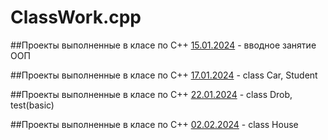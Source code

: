 # ClassWork.cpp
##Проекты выполненные в класе по С++
[15.01.2024](15.01.2024) - вводное занятие ООП

##Проекты выполненные в класе по С++
[17.01.2024](17.01.2024) - class Car, Student

##Проекты выполненные в класе по С++
[22.01.2024](22.01.2024) - class Drob, test(basic)

##Проекты выполненные в класе по С++
[02.02.2024](02.02.2024) - class House

